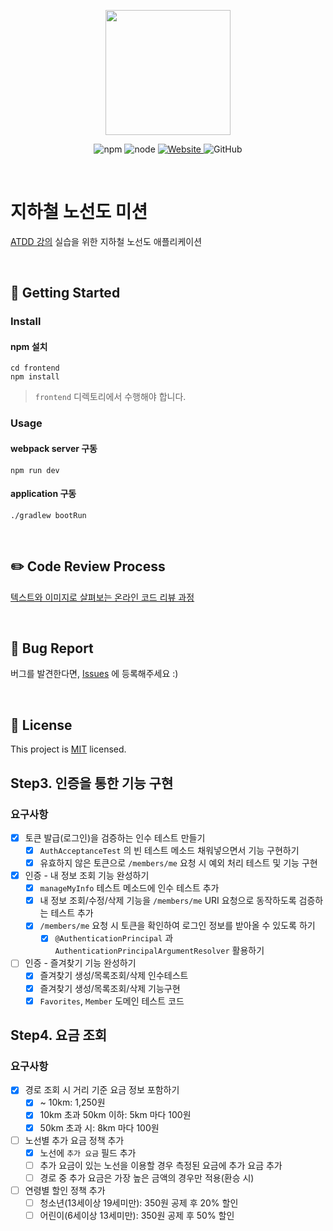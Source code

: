<p align="center">
    <img width="200px;" src="https://raw.githubusercontent.com/woowacourse/atdd-subway-admin-frontend/master/images/main_logo.png"/>
</p>
<p align="center">
  <img alt="npm" src="https://img.shields.io/badge/npm-6.14.15-blue">
  <img alt="node" src="https://img.shields.io/badge/node-14.18.2-blue">
  <a href="https://edu.nextstep.camp/c/R89PYi5H" alt="nextstep atdd">
    <img alt="Website" src="https://img.shields.io/website?url=https%3A%2F%2Fedu.nextstep.camp%2Fc%2FR89PYi5H">
  </a>
  <img alt="GitHub" src="https://img.shields.io/github/license/next-step/atdd-subway-admin">
</p>

<br>

# 지하철 노선도 미션

[ATDD 강의](https://edu.nextstep.camp/c/R89PYi5H) 실습을 위한 지하철 노선도 애플리케이션

<br>

## 🚀 Getting Started

### Install

#### npm 설치

```
cd frontend
npm install
```

> `frontend` 디렉토리에서 수행해야 합니다.

### Usage

#### webpack server 구동

```
npm run dev
```

#### application 구동

```
./gradlew bootRun
```

<br>

## ✏️ Code Review Process

[텍스트와 이미지로 살펴보는 온라인 코드 리뷰 과정](https://github.com/next-step/nextstep-docs/tree/master/codereview)

<br>

## 🐞 Bug Report

버그를 발견한다면, [Issues](https://github.com/next-step/atdd-subway-service/issues) 에 등록해주세요 :)

<br>

## 📝 License

This project is [MIT](https://github.com/next-step/atdd-subway-service/blob/master/LICENSE.md) licensed.

## Step3. 인증을 통한 기능 구현

### 요구사항

- [x] 토큰 발급(로그인)을 검증하는 인수 테스트 만들기
  - [x] `AuthAcceptanceTest` 의 빈 테스트 메소드 채워넣으면서 기능 구현하기
  - [x] 유효하지 않은 토큰으로 `/members/me` 요청 시 예외 처리 테스트 및 기능 구현
- [x] 인증 - 내 정보 조회 기능 완성하기
  - [x] `manageMyInfo` 테스트 메소드에 인수 테스트 추가
  - [x] 내 정보 조회/수정/삭제 기능을 `/members/me` URI 요청으로 동작하도록 검증하는 테스트 추가
  - [x] `/members/me` 요청 시 토큰을 확인하여 로그인 정보를 받아올 수 있도록 하기
    - [x] `@AuthenticationPrincipal` 과 `AuthenticationPrincipalArgumentResolver` 활용하기
- [ ] 인증 - 즐겨찾기 기능 완성하기
  - [x] 즐겨찾기 생성/목록조회/삭제 인수테스트
  - [x] 즐겨찾기 생성/목록조회/삭제 기능구현
  - [x] `Favorites`, `Member` 도메인 테스트 코드

## Step4. 요금 조회

### 요구사항

- [x] 경로 조회 시 거리 기준 요금 정보 포함하기
  - [x] ~ 10km: 1,250원
  - [x] 10km 초과 50km 이하: 5km 마다 100원
  - [x] 50km 초과 시: 8km 마다 100원
- [ ] 노선별 추가 요금 정책 추가
  - [x] 노선에 `추가 요금` 필드 추가
  - [ ] 추가 요금이 있는 노선을 이용할 경우 측정된 요금에 추가 요금 추가
  - [ ] 경로 중 추가 요금은 가장 높은 금액의 경우만 적용(환승 시)
- [ ] 연령별 할인 정책 추가
  - [ ] 청소년(13세이상 19세미만): 350원 공제 후 20% 할인
  - [ ] 어린이(6세이상 13세미만): 350원 공제 후 50% 할인
